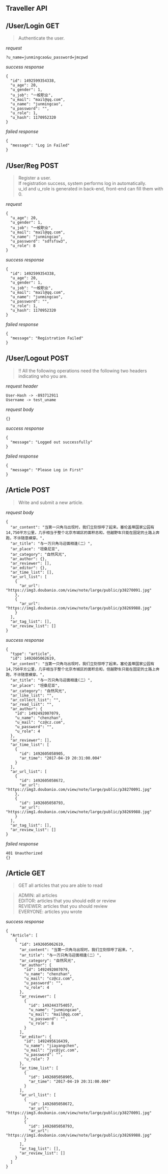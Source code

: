 ## Traveller API

/User/Login GET 
---
> Authenticate the user.

*request*
```
?u_name=junmingcao&u_password=jmcpwd
```

*success response*
```
{
  "id": 1492599354338,
  "u_age": 20,
  "u_gender": 1,
  "u_job": "一般职业",
  "u_mail": "mail@qq.com",
  "u_name": "junmingcao",
  "u_password": "",
  "u_role": 1,
  "u_hash": 1170952320
}
``` 
  
*failed response* 
``` 
{
  "message": "Log in Failed"
}
```

/User/Reg POST
---
> Register a user.  
If registration success, system performs log in automatically.  
u_id and u_role is generated in back-end, front-end can fill them with 0.

*request*
```
{
  "u_age": 20,
  "u_gender": 1,
  "u_job": "一般职业",
  "u_mail": "mail@qq.com",
  "u_name": "junmingcao",
  "u_password": "sdfsfsw3",
  "u_role": 8
}
```

*success response*
```
{
  "id": 1492599354338,
  "u_age": 20,
  "u_gender": 1,
  "u_job": "一般职业",
  "u_mail": "mail@qq.com",
  "u_name": "junmingcao",
  "u_password": "",
  "u_role": 1,
  "u_hash": 1170952320
}
```

*failed response*
```
{
  "message": "Registration Failed"
}
```

/User/Logout POST
---
> !! All the following operations need the following two headers indicating who you are.

*request header*
```
User-Hash -> -893712911
Username -> test_uname
```

*request body*
```
{}
```

*success response*
```
{
  "message": "Logged out successfully"
}
```

*failed response*
```
{
  "message": "Please Log in First"
}
```

/Article POST
---
> Write and submit a new article.

*request body*
```
{
  "ar_content": "当第一只角马出现时，我们立刻惊呼了起来。塞伦盖蒂国家公园有14,750平方公里，几乎相当于整个北京市城区的面积总和，但越野车只能在固定的土路上奔跑，不许随意横穿。",
  "ar_title": "与一万只角马迎面相逢(二）",
  "ar_place": "坦桑尼亚",
  "ar_category": "自然风光",
  "ar_author": {},
  "ar_reviewer": [],
  "ar_editor": {},
  "ar_time_list": [],
  "ar_url_list": [
    {
      "ar_url": "https://img3.doubanio.com/view/note/large/public/p38270091.jpg"
    },
    {
      "ar_url": "https://img1.doubanio.com/view/note/large/public/p38269988.jpg"
    }
  ],
  "ar_tag_list": [],
  "ar_review_list": []
}
```

*success response*
```
{
  "type": "article",
  "id": 1492605062619,
  "ar_content": "当第一只角马出现时，我们立刻惊呼了起来。塞伦盖蒂国家公园有14,750平方公里，几乎相当于整个北京市城区的面积总和，但越野车只能在固定的土路上奔跑，不许随意横穿。",
  "ar_title": "与一万只角马迎面相逢(二）",
  "ar_place": "坦桑尼亚",
  "ar_category": "自然风光",
  "ar_like_list": "",
  "ar_collect_list": "",
  "ar_read_list": "",
  "ar_author": {
    "id": 1492492007079,
    "u_name": "chenzhan",
    "u_mail": "cz@cz.com",
    "u_password": "",
    "u_role": 4
  },
  "ar_reviewer": [],
  "ar_time_list": [
    {
      "id": 1492605058905,
      "ar_time": "2017-04-19 20:31:00.004"
    }
  ],
  "ar_url_list": [
    {
      "id": 1492605058672,
      "ar_url": "https://img3.doubanio.com/view/note/large/public/p38270091.jpg"
    },
    {
      "id": 1492605058793,
      "ar_url": "https://img1.doubanio.com/view/note/large/public/p38269988.jpg"
    }
  ],
  "ar_tag_list": [],
  "ar_review_list": []
}
```

*failed response*
```
401 Unauthorized
{}
```

/Article GET
---
> GET all articles that you are able to read  

>ADMIN: all articles  
EDITOR: articles that you should edit or review  
REVIEWER: articles that you should review  
EVERYONE: articles you wrote  

*success response*
```
{
  "Article": [
    {
      "id": 1492605062619,
      "ar_content": "当第一只角马出现时，我们立刻惊呼了起来。",
      "ar_title": "与一万只角马迎面相逢(二）",
      "ar_category": "自然风光",
      "ar_author": {
        "id": 1492492007079,
        "u_name": "chenzhan",
        "u_mail": "cz@cz.com",
        "u_password": "",
        "u_role": 4
      },
      "ar_reviewer": [
        {
          "id": 1492443754057,
          "u_name": "junmingcao",
          "u_mail": "mail@qq.com",
          "u_password": "",
          "u_role": 8
        }
      ],
      "ar_editor": {
        "id": 1492495616439,
        "u_name": "jiayangchen",
        "u_mail": "jyc@jyc.com",
        "u_password": "",
        "u_role": 7
      },
      "ar_time_list": [
        {
          "id": 1492605058905,
          "ar_time": "2017-04-19 20:31:00.004"
        }
      ],
      "ar_url_list": [
        {
          "id": 1492605058672,
          "ar_url": "https://img3.doubanio.com/view/note/large/public/p38270091.jpg"
        },
        {
          "id": 1492605058793,
          "ar_url": "https://img1.doubanio.com/view/note/large/public/p38269988.jpg"
        }
      ],
      "ar_tag_list": [],
      "ar_review_list": []
    }
  ]
}
```
